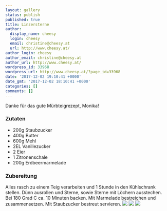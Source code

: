 ```yaml
---
layout: gallery
status: publish
published: true
title: Linzersterne
author:
  display_name: cheesy
  login: cheesy
  email: christine@cheesy.at
  url: http://www.cheesy.at/
author_login: cheesy
author_email: christine@cheesy.at
author_url: http://www.cheesy.at/
wordpress_id: 33968
wordpress_url: http://www.cheesy.at/?page_id=33968
date: '2017-12-02 19:10:41 +0000'
date_gmt: '2017-12-02 18:10:41 +0000'
categories: []
comments: []
---
```

Danke für das gute Mürbteigrezept, Monika!
### Zutaten
- 200g Staubzucker
- 400g Butter
- 600g Mehl
- 2EL Vanillezucker
- 2 Eier
- 1 Zitronenschale
- 200g Erdbeermarmelade
### Zubereitung
Alles rasch zu einem Teig verarbeiten und 1 Stunde in den Kühlschrank stellen. Dünn ausrollen und Sterne, sowie Sterne mit Löchern ausstechen.
Bei 180 Grad C ca. 10 Minuten backen. Mit Marmelade bestreichen und zusammensetzen. Mit Staubzucker bestreut servieren.
![](http://www.cheesy.at/wp-content/uploads/DSC_0630.jpg)
![](http://www.cheesy.at/wp-content/uploads/DSC_0631-1.jpg)
![](http://www.cheesy.at/wp-content/uploads/DSC_0632.jpg)

